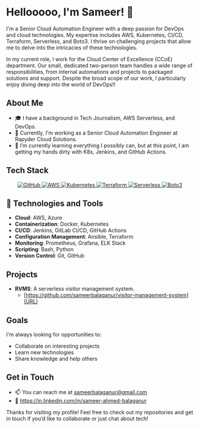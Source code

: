 # Hellooooo, I'm Sameer! 👋

I'm a Senior Cloud Automation Engineer with a deep passion for DevOps and cloud technologies. My expertise includes AWS, Kubernetes, CI/CD, Terraform, Serverless, and Boto3. I thrive on challenging projects that allow me to delve into the intricacies of these technologies.

In my current role, I work for the Cloud Center of Excellence (CCoE) department. Our small, dedicated two-person team handles a wide range of responsibilities, from internal automations and projects to packaged solutions and support. Despite the broad scope of our work, I particularly enjoy diving deep into the world of DevOps!! 

## About Me
- 🎓 I have a background in Tech Journalism, AWS Serverless, and DevOps.
- 💼 Currently, I'm working as a Senior Cloud Automation Engineer at Rapyder Cloud Solutions.
- 🌱 I’m currently learning everything I possibly can, but at this point, I am getting my hands dirty with K8s, Jenkins, and GitHub Actions.

## Tech Stack

<div align="center">
  <a href="https://github.com/sameerbalaganur" target="_blank">
    <img src="https://img.shields.io/badge/GitHub-181717?style=for-the-badge&logo=github&logoColor=white" alt="GitHub">
  </a>
  <a href="https://aws.amazon.com/" target="_blank">
    <img src="https://img.shields.io/badge/AWS-232F3E?style=for-the-badge&logo=amazon-aws&logoColor=white" alt="AWS">
  </a>
  <a href="https://kubernetes.io/" target="_blank">
    <img src="https://img.shields.io/badge/Kubernetes-326CE5?style=for-the-badge&logo=kubernetes&logoColor=white" alt="Kubernetes">
  </a>
  <a href="https://www.terraform.io/" target="_blank">
    <img src="https://img.shields.io/badge/Terraform-7B42BC?style=for-the-badge&logo=terraform&logoColor=white" alt="Terraform">
  </a>
  <a href="https://aws.amazon.com/serverless/" target="_blank">
    <img src="https://img.shields.io/badge/Serverless-FD5750?style=for-the-badge&logo=serverless&logoColor=white" alt="Serverless">
  </a>
  <a href="https://boto3.amazonaws.com/v1/documentation/api/latest/index.html" target="_blank">
    <img src="https://img.shields.io/badge/Boto3-5A29E4?style=for-the-badge&logo=python&logoColor=white" alt="Boto3">
  </a>
</div>


## 🔧 Technologies and Tools

[](https://github.com/sameerbalaganur#-technologies-and-tools)

-   **Cloud**: AWS, Azure
-   **Containerization**: Docker, Kubernetes
-   **CI/CD**: Jenkins, GitLab CI/CD, GitHub Actions
-   **Configuration Management**: Ansible, Terraform
-   **Monitoring**: Prometheus, Grafana, ELK Stack
-   **Scripting**: Bash, Python
-   **Version Control**: Git, GitHub

## Projects
- **RVMS**: A serverless visitor management system. 
  - [https://github.com/sameerbalaganur/visitor-management-system](URL)


## Goals
I'm always looking for opportunities to:
- Collaborate on interesting projects
- Learn new technologies
- Share knowledge and help others

## Get in Touch
- 📫 You can reach me at sameerbalaganur@gmail.com
- 💼 https://in.linkedin.com/in/sameer-ahmed-balaganur

Thanks for visiting my profile! Feel free to check out my repositories and get in touch if you’d like to collaborate or just chat about tech!



